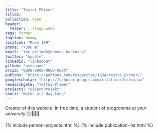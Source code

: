 ```yaml
---
title: "Testni PRimer"
title2: 
collection: team
header:
  teaser: ../logo.webp 
tags: former
tagline: dummy
location: "Room 109"
phone: "+386 ☎"
email: "ime.priimek@domena.končnica"
twitter: "handle"
linkedin: "linkedout"
github: "username"
orcid: "0000-0000-0000-000X"
publons: "https://publons.com/researcher/1234/testni-primer/"
googlescholar: "https://scholar.google.com/citations?user=aaa"
researchgate: "Testni-Primer"
projects: "vikendProjekt"
short: "Walks all day long"
---
```


Creator of this website. In free time, a student of *programme* at *your university* 🕓🏃🏻‍♀️

{% include person-projects.html %}
{% include publication-list.html %}